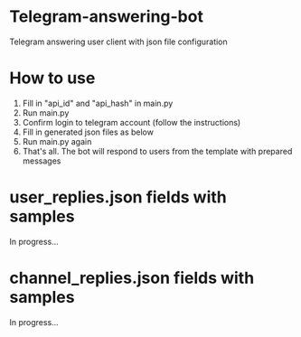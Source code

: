 # Telegram-answering-bot
Telegram answering user client with json file configuration

# How to use
1. Fill in "api_id" and "api_hash" in main.py
2. Run main.py
3. Confirm login to telegram account (follow the instructions)
4. Fill in generated json files as below
5. Run main.py again
6. That's all. The bot will respond to users from the template with prepared messages

# user_replies.json fields with samples
In progress...

# channel_replies.json fields with samples
In progress...
